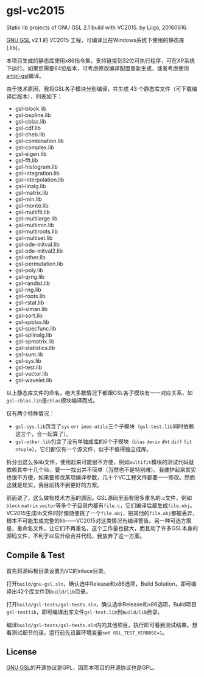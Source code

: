 # gsl-vc2015

Static lib projects of GNU GSL 2.1 build with VC2015. by Liigo, 20160616.

[GNU GSL](http://www.gnu.org/software/gsl/) v2.1 的 VC2015 工程，可编译出在Windows系统下使用的静态库(.lib)。

本项目生成的静态库使用x86指令集，支持链接到32位可执行程序，可在XP系统下运行。如果您需要64位版本，可考虑修改编译配置重新生成，或者考虑使用[ampl-gsl](https://github.com/ampl/gsl/)编译。

由于技术原因，我将GSL各子模块分别编译，共生成 43 个静态库文件（可下载编译后版本），列表如下：

- gsl-block.lib
- gsl-bspline.lib
- gsl-cblas.lib
- gsl-cdf.lib
- gsl-cheb.lib
- gsl-combination.lib
- gsl-complex.lib
- gsl-eigen.lib
- gsl-fft.lib
- gsl-histogram.lib
- gsl-integration.lib
- gsl-interpolation.lib
- gsl-linalg.lib
- gsl-matrix.lib
- gsl-min.lib
- gsl-monte.lib
- gsl-multifit.lib
- gsl-multilarge.lib
- gsl-multimin.lib
- gsl-multiroots.lib
- gsl-multiset.lib
- gsl-ode-initval.lib
- gsl-ode-initval2.lib
- gsl-other.lib
- gsl-permutation.lib
- gsl-poly.lib
- gsl-qrng.lib
- gsl-randist.lib
- gsl-rng.lib
- gsl-roots.lib
- gsl-rstat.lib
- gsl-siman.lib
- gsl-sort.lib
- gsl-spblas.lib
- gsl-specfunc.lib
- gsl-splinalg.lib
- gsl-spmatrix.lib
- gsl-statistics.lib
- gsl-sum.lib
- gsl-sys.lib
- gsl-test.lib
- gsl-vector.lib
- gsl-wavelet.lib

以上静态库文件的命名，绝大多数情况下都跟GSL各子模块有一一对应关系，如`gsl-cblas.lib`是`cblas`模块编译而成。

仅有两个特殊情况：

- `gsl-sys.lib`包含了`sys` `err` `ieee-utils`三个子模块（`gsl-test.lib`同时依赖这三个，合一起算了）。
- `gsl-other.lib`包含了没有单独成库的6个子模块（`blas` `deriv` `dht` `diff` `fit` `ntuple`），它们都仅有一个源文件，似乎不值得独立成库。

拆分出这么多lib文件，使用起来可能很不方便，例如`multifit`模块的测试代码就依赖其中十几个lib，要一一找出并不简单（当然也不是特别难）。我维护起来其实也很不方便，如果要修改某项编译参数，几十个VC工程文件都要一一修改。然而这就是现实，我目前找不到更好的方案。

前面说了，这么做有技术方面的原因。GSL源码里面有很多重名的.c文件，例如`block` `matrix` `vector`等多个子目录内都有`file.c`，它们编译后都生成`file.obj`。VC2015生成lib文件时好像随便挑了一个`file.obj`，把其他的`file.obj`都被丢弃，根本不可能生成完整的lib——VC2015对这类情况有编译警告。另一种可选方案是，重命名文件，让它们不再重名，这个工作量也挺大，而且动了许多GSL本身的源码文件，不利于以后升级合并代码，我放弃了这一方案。

## Compile & Test

首先将源码根目录设置为VC的inluce目录。

打开`build/gnu-gsl.sln`，确认选中Release和x86选项，Build Solution，即可编译出42个库文件到`build/lib`目录。

打开`build/gsl-tests/gsl-tests.sln`，确认选中Release和x86选项，Build项目`gsl-testlib`，即可编译出库文件`gsl-test.lib`到`build/lib`目录。

编译`build/gsl-tests/gsl-tests.sln`内的其他项目，执行即可看到测试结果。想看测试细节的话，运行前先设置环境变量`set GSL_TEST_VERBOSE=1`。

## License

[GNU GSL](http://www.gnu.org/software/gsl/)的开源协议是GPL，因而本项目的开源协议也是GPL。